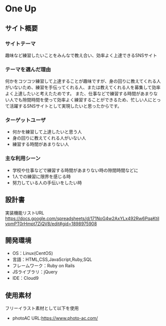 # One Up


## サイト概要

### サイトテーマ
趣味など練習したいことをみんなで教え合い、効率よく上達できるSNSサイト
​
### テーマを選んだ理由
何かをコツコツ練習して上達することが趣味ですが、身の回りに教えてくれる人がいないため、練習を手伝ってくれる人、または教えてくれる人を募集して効率よく上達したいと考えたためです。
また、仕事などで練習する時間があまりない人でも隙間時間を使って効率よく練習することができるため、忙しい人にとって活躍するSNSサイトとして実現したいと思ったからです。
​
### ターゲットユーザ
- 何かを練習して上達したいと思う人
- 身の回りに教えてくれる人がいない人
- 練習する時間があまりない人
​
### 主な利用シーン
<!--どのような時に使うのかの状況を記載すること-->
- 学校や仕事などで練習する時間があまりない時の隙間時間などに
- 1人での練習に限界を感じる時
- 努力している人の手伝いをしたい時

## 設計書
実装機能リストURL
https://docs.google.com/spreadsheets/d/171NoG4w2AxYLx492Rw6PqaKtiIvpmPT0rHmpt7ZiQV8/edit#gid=1898975908
​
## 開発環境
- OS：Linux(CentOS)
- 言語：HTML,CSS,JavaScript,Ruby,SQL
- フレームワーク：Ruby on Rails
- JSライブラリ：jQuery
- IDE：Cloud9
​
## 使用素材
フリーイラスト素材として以下を使用
- photoAC URL:https://www.photo-ac.com/
